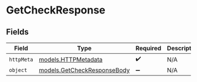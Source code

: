 # GetCheckResponse


## Fields

| Field                                                            | Type                                                             | Required                                                         | Description                                                      |
| ---------------------------------------------------------------- | ---------------------------------------------------------------- | ---------------------------------------------------------------- | ---------------------------------------------------------------- |
| `httpMeta`                                                       | [models.HTTPMetadata](../models/httpmetadata.md)                 | :heavy_check_mark:                                               | N/A                                                              |
| `object`                                                         | [models.GetCheckResponseBody](../models/getcheckresponsebody.md) | :heavy_minus_sign:                                               | N/A                                                              |